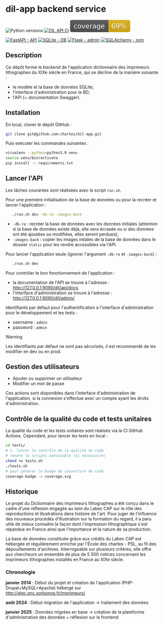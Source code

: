 # dil-app backend service

![Python versions](https://img.shields.io/badge/python-3.9-blue) [![DIL API CI](https://github.com/chartes/dil-app/actions/workflows/CI-tests.yml/badge.svg)](https://github.com/chartes/dil-app/actions/workflows/CI-tests.yml) ![Dil-Coverage](./tests/coverage.svg)

[![FastAPI - API](https://img.shields.io/static/v1?label=FastAPI&message=API&color=%232E303E&style=for-the-badge&logo=fastapi&logoColor=%23009485)](https://fastapi.tiangolo.com/)
[![SQLite - DB](https://img.shields.io/static/v1?label=SQLite&message=DB&color=%2374B8E4&style=for-the-badge&logo=sqlite&logoColor=white)](https://www.sqlite.org/index.html)
[![Flask - admin](https://img.shields.io/static/v1?label=Flask&message=admin&color=black&style=for-the-badge&logo=flask&logoColor=white)](https://flask-admin.readthedocs.io/en/latest/#)
[![SQLAlchemy -  orm](https://img.shields.io/badge/SQLAlchemy-_orm-red?style=for-the-badge)](https://www.sqlalchemy.org/)

## Description

Ce dépôt forme le *backend* de l'application dictionnaire des imprimeurs lithographes du XIXe siècle en France, qui se décline de la manière suivante :
- le modèle et la base de données SQLite;
- l'interface d'administration pour la BD;
- l'API (+ documentation Swagger).


## Installation

En local, cloner le dépôt GitHub :

```bash
git clone git@github.com:chartes/dil-app.git
```

Puis exécuter les commandes suivantes :

```bash
virualenv --python=python3.9 venv
source venv/bin/activate
pip install -r requirements.txt
 ```

## Lancer l'API

Les tâches courantes sont réalisées avec le script `run.sh`.

Pour une première initialisation de la base de données ou pour la recréer et lancer l'application :

```bash
   ./run.sh dev -db-re -images-back
```

- `-db-re` : recréer la base de données avec les données initiales (attention si la base de données existe déjà, elle sera écrasée ou si des données ont été ajoutées ou modifiées, elles seront perdues);
- `-images-back` : copier les images intiales de la base de données dans le dossier `static` pour les rendre accessibles via l'API.

Pour lancer l'application seule (ignorer l'argument `-db-re` et `-images-back`) :

```bash
   ./run.sh dev
```

Pour contrôler le bon fonctionnement de l'application :

- la documentation de l'API se trouve à l'adresse : http://127.0.0.1:9090/dil/api/docs
- l'interface d'administration se trouve à l'adresse : http://127.0.0.1:9090/dil/admin/

Identifiants par défaut pour l'authentification à l'interface d'administration 
pour le développement et les tests :

- username : `admin`
- password : `admin`

> [!WARNING]  
> Les identifiants par défaut ne sont pas sécurisés, il est recommandé de les modifier en dev ou en prod.

## Gestion des utilisateurs

- Ajouter ou supprimer un utilisateur 
- Modifier un mot de passe

Ces actions sont disponibles dans l'interface d'administration de l'application, si la connexion s'effectue
avec un compte ayant les droits d'administration.


## Contrôle de la qualité du code et tests unitaires

La qualité du code et les tests unitaires sont réalisés via la CI GitHub Actions.
Cependant, pour lancer les tests en local : 

```bash
cd tests/
# 1. lancer le contrôle de la qualité du code
# rendre le scripts exécutable (si nécessaire)
chmod +x tests.sh
./tests.sh
# pour générer le badge de couverture de code
coverage-badge -o coverage.svg
```

## Historique 

Le projet du Dictionnaire des imprimeurs lithographes a été conçu dans le cadre d'une réflexion engagée au sein du Labex CAP sur le rôle des reproductions et illustrations dans histoire de l'art. Pour juger de l'influence des nouveaux procédés d’illustration sur la formation du regard, il a paru utile de mieux connaitre la façon dont l'impression lithographique s'est répandue en France ainsi que l'importance et la nature de sa production. 

La base de données constituée grâce aux crédits du Labex CAP est hébergée et régulièrement enrichie par l'École des chartes - PSL, au fil des dépouillements d'archives. Interrogeable sur plusieurs critères, elle offre aux chercheurs un ensemble de plus de 5 500 notices concernant les imprimeurs lithographes installés en France au XIXe siècle.

### Chronologie

**janvier 2014** : Début du projet et création de l'application (PHP-Drupal+MySQL+Apache) hébergé sur http://elec.enc.sorbonne.fr/imprimeurs/ 

**août 2024** : Début migration de l'application -> traitement des données

**janvier 2025** : Données migrées en base -> création de la plateforme d'administration des données + réflexion sur le frontend
